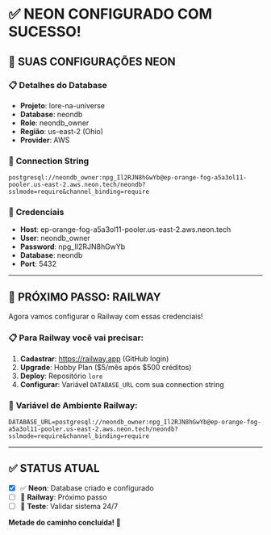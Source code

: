 # ✅ NEON CONFIGURADO COM SUCESSO!

## 🐘 SUAS CONFIGURAÇÕES NEON

### 📋 **Detalhes do Database**
- **Projeto**: lore-na-universe  
- **Database**: neondb
- **Role**: neondb_owner
- **Região**: us-east-2 (Ohio)
- **Provider**: AWS

### 🔗 **Connection String**
```
postgresql://neondb_owner:npg_Il2RJN8hGwYb@ep-orange-fog-a5a3ol11-pooler.us-east-2.aws.neon.tech/neondb?sslmode=require&channel_binding=require
```

### 🔑 **Credenciais**
- **Host**: ep-orange-fog-a5a3ol11-pooler.us-east-2.aws.neon.tech
- **User**: neondb_owner  
- **Password**: npg_Il2RJN8hGwYb
- **Database**: neondb
- **Port**: 5432

---

## 🚂 PRÓXIMO PASSO: RAILWAY

Agora vamos configurar o Railway com essas credenciais!

### 📋 **Para Railway você vai precisar**:

1. **Cadastrar**: https://railway.app (GitHub login)
2. **Upgrade**: Hobby Plan ($5/mês após $500 créditos)
3. **Deploy**: Repositório `lore`
4. **Configurar**: Variável `DATABASE_URL` com sua connection string

### 🔧 **Variável de Ambiente Railway**:
```
DATABASE_URL=postgresql://neondb_owner:npg_Il2RJN8hGwYb@ep-orange-fog-a5a3ol11-pooler.us-east-2.aws.neon.tech/neondb?sslmode=require&channel_binding=require
```

---

## ✅ STATUS ATUAL

- [x] ✅ **Neon**: Database criado e configurado
- [ ] 🔄 **Railway**: Próximo passo
- [ ] 🧪 **Teste**: Validar sistema 24/7

**Metade do caminho concluída! 🎯**
